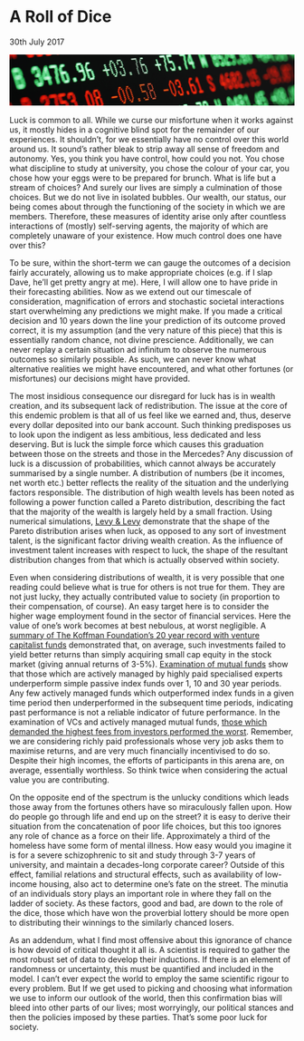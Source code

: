 # A Roll of Dice

<time datetime="2017-07-30 07:00">30th July 2017</time>

![](images/dice_ticker.jpeg)

Luck is common to all. While we curse our misfortune when it works against us, it mostly hides in a cognitive blind spot for the remainder of our experiences. It shouldn’t, for we essentially have no control over this world around us. It sound’s rather bleak to strip away all sense of freedom and autonomy. Yes, you think you have control, how could you not. You chose what discipline to study at university, you chose the colour of your car, you chose how your eggs were to be prepared for brunch. What is life but a stream of choices? And surely our lives are simply a culmination of those choices. But we do not live in isolated bubbles. Our wealth, our status, our being comes about through the functioning of the society in which we are members. Therefore, these measures of identity arise only after countless interactions of (mostly) self-serving agents, the majority of which are completely unaware of your existence. How much control does one have over this?

To be sure, within the short-term we can gauge the outcomes of a decision fairly accurately, allowing us to make appropriate choices (e.g. if I slap Dave, he’ll get pretty angry at me). Here, I will allow one to have pride in their forecasting abilities. Now as we extend out our timescale of consideration, magnification of errors and stochastic societal interactions start overwhelming any predictions we might make. If you made a critical decision and 10 years down the line your prediction of its outcome proved correct, it is my assumption (and the very nature of this piece) that this is essentially random chance, not divine prescience. Additionally, we can never replay a certain situation ad infinitum to observe the numerous outcomes so similarly possible. As such, we can never know what alternative realities we might have encountered, and what other fortunes (or misfortunes) our decisions might have provided.

The most insidious consequence our disregard for luck has is in wealth creation, and its subsequent lack of redistribution. The issue at the core of this endemic problem is that all of us feel like we earned and, thus, deserve every dollar deposited into our bank account. Such thinking predisposes us to look upon the indigent as less ambitious, less dedicated and less deserving. But is luck the simple force which causes this graduation between those on the streets and those in the Mercedes? Any discussion of luck is a discussion of probabilities, which cannot always be accurately summarised by a single number. A distribution of numbers (be it incomes, net worth etc.) better reflects the reality of the situation and the underlying factors responsible. The distribution of high wealth levels has been noted as following a power function called a Pareto distribution, describing the fact that the majority of the wealth is largely held by a small fraction. Using numerical simulations, [Levy & Levy](www.mitpressjournals.org/doi/abs/10.1162/003465303322369830?journalCode=rest) demonstrate that the shape of the Pareto distribution arises when luck, as opposed to any sort of investment talent, is the significant factor driving wealth creation. As the influence of investment talent increases with respect to luck, the shape of the resultant distribution changes from that which is actually observed within society.

Even when considering distributions of wealth, it is very possible that one reading could believe what is true for others is not true for them. They are not just lucky, they actually contributed value to society (in proportion to their compensation, of course). An easy target here is to consider the higher wage employment found in the sector of financial services. Here the value of one’s work becomes at best nebulous, at worst negligible. A [summary of The Koffman Foundation’s 20 year record with venture capitalist funds](https://www.kauffman.org/entrepreneurship/reports/we-have-met-the-enemy-and-he-is-us/) demonstrated that, on average, such investments failed to yield better returns than simply acquiring small cap equity in the stock market (giving annual returns of 3-5%). [Examination of mutual funds](https://onlinelibrary.wiley.com/doi/abs/10.1111/j.0732-8516.2005.00090.x) show that those which are actively managed by highly paid specialised experts underperform simple passive index funds over 1, 10 and 30 year periods. Any few actively managed funds which outperformed index funds in a given time period then underperformed in the subsequent time periods, indicating past performance is not a reliable indicator of future performance. In the examination of VCs and actively managed mutual funds, [those which demanded the highest fees from investors performed the worst](http://hkbeta.morningstar.com/ods_images/2015Jun_Morningstar%20Active-Passive%20Barometer.pdf). Remember, we are considering richly paid professionals whose very job asks them to maximise returns, and are very much financially incentivised to do so. Despite their high incomes, the efforts of participants in this arena are, on average, essentially worthless. So think twice when considering the actual value you are contributing.

On the opposite end of the spectrum is the unlucky conditions which leads those away from the fortunes others have so miraculously fallen upon. How do people go through life and end up on the street? it is easy to derive their situation from the concatenation of poor life choices, but this too ignores any role of chance as a force on their life. Approximately a third of the homeless have some form of mental illness. How easy would you imagine it is for a severe schizophrenic to sit and study through 3-7 years of university, and maintain a decades-long corporate career? Outside of this effect, familial relations and structural effects, such as availability of low-income housing, also act to determine one’s fate on the street. The minutia of an individuals story plays an important role in where they fall on the ladder of society. As these factors, good and bad, are down to the role of the dice, those which have won the proverbial lottery should be more open to distributing their winnings to the similarly chanced losers.

As an addendum, what I find most offensive about this ignorance of chance is how devoid of critical thought it all is. A scientist is required to gather the most robust set of data to develop their inductions. If there is an element of randomness or uncertainty, this must be quantified and included in the model. I can’t ever expect the world to employ the same scientific rigour to every problem. But If we get used to picking and choosing what information we use to inform our outlook of the world, then this confirmation bias will bleed into other parts of our lives; most worryingly, our political stances and then the policies imposed by these parties. That’s some poor luck for society.
